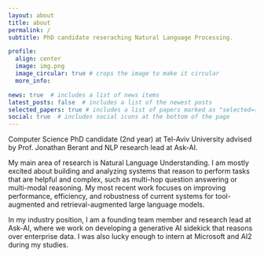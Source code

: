 ```yaml
---
layout: about
title: about
permalink: /
subtitle: PhD candidate reseraching Natural Language Processing.

profile:
  align: center
  image: img.png
  image_circular: true # crops the image to make it circular
  more_info: 

news: true  # includes a list of news items
latest_posts: false  # includes a list of the newest posts
selected_papers: true # includes a list of papers marked as "selected={true}"
social: true  # includes social icons at the bottom of the page
---
```


Computer Science PhD candidate (2nd year) at Tel-Aviv University advised by Prof. Jonathan Berant and NLP research lead at Ask-AI. 

My main area of research is Natural Language Understanding. 
I am mostly excited about building and analyzing systems that reason to perform tasks that are helpful and complex, such as multi-hop question answering or multi-modal reasoning. My most recent work focuses on improving performance, efficiency, and robustness of current systems for tool-augmented and retrieval-augmented large language models.

In my industry position, I am a founding team member and research lead at Ask-AI, where we work on developing a generative AI sidekick that reasons over enterprise data. I was also lucky enough to intern at Microsoft and AI2 during my studies.
